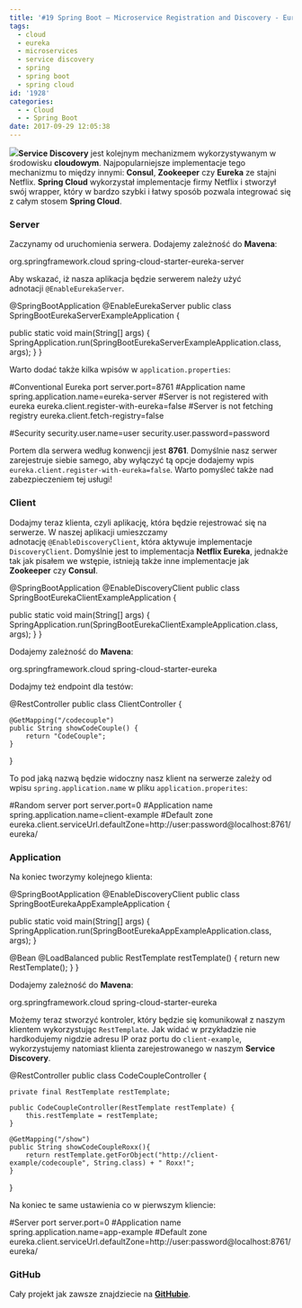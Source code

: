 ```yaml
---
title: '#19 Spring Boot – Microservice Registration and Discovery - Eureka'
tags:
  - cloud
  - eureka
  - microservices
  - service discovery
  - spring
  - spring boot
  - spring cloud
id: '1928'
categories:
  - - Cloud
  - - Spring Boot
date: 2017-09-29 12:05:38
---
```


[![](http://codecouple.pl/wp-content/uploads/2017/02/springBootArt.png)](http://codecouple.pl/wp-content/uploads/2017/02/springBootArt.png)**Service Discovery** jest kolejnym mechanizmem wykorzystywanym w środowisku **cloudowym**. Najpopularniejsze implementacje tego mechanizmu to między innymi: **Consul**, **Zookeeper** czy **Eureka** ze stajni Netflix. **Spring Cloud** wykorzystał implementacje firmy Netflix i stworzył swój wrapper, który w bardzo szybki i łatwy sposób pozwala integrować się z całym stosem **Spring Cloud**.
<!-- more -->
### Server

Zaczynamy od uruchomienia serwera. Dodajemy zależność do **Mavena**:

<dependency>
   <groupId>org.springframework.cloud</groupId>
   <artifactId>spring-cloud-starter-eureka-server</artifactId>
</dependency>

Aby wskazać, iż nasza aplikacja będzie serwerem należy użyć adnotacji `@EnableEurekaServer`.

@SpringBootApplication
@EnableEurekaServer
public class SpringBootEurekaServerExampleApplication {

   public static void main(String\[\] args) {
      SpringApplication.run(SpringBootEurekaServerExampleApplication.class, args);
   }
}

Warto dodać także kilka wpisów w `application.properties`:

#Conventional Eureka port
server.port=8761
#Application name
spring.application.name=eureka-server
#Server is not registered with eureka
eureka.client.register-with-eureka=false
#Server is not fetching registry
eureka.client.fetch-registry=false

#Security
security.user.name=user
security.user.password=password

Portem dla serwera według konwencji jest **8761**. Domyślnie nasz serwer zarejestruje siebie samego, aby wyłączyć tą opcje dodajemy wpis `eureka.client.register-with-eureka=false`. Warto pomyśleć także nad zabezpieczeniem tej usługi!

### Client

Dodajmy teraz klienta, czyli aplikację, która będzie rejestrować się na serwerze. W naszej aplikacji umieszczamy adnotację `@EnableDiscoveryClient`, która aktywuje implementacje `DiscoveryClient`. Domyślnie jest to implementacja **Netflix Eureka**, jednakże tak jak pisałem we wstępie, istnieją także inne implementacje jak **Zookeeper** czy **Consul**.

@SpringBootApplication
@EnableDiscoveryClient
public class SpringBootEurekaClientExampleApplication {

   public static void main(String\[\] args) {
      SpringApplication.run(SpringBootEurekaClientExampleApplication.class, args);
   }
}

Dodajemy zależność do **Mavena**:

<dependency>
   <groupId>org.springframework.cloud</groupId>
   <artifactId>spring-cloud-starter-eureka</artifactId>
</dependency>

Dodajmy też endpoint dla testów:

@RestController
public class ClientController {

    @GetMapping("/codecouple")
    public String showCodeCouple() {
        return "CodeCouple";
    }
}

To pod jaką nazwą będzie widoczny nasz klient na serwerze zależy od wpisu `spring.application.name` w pliku `application.properites`:

#Random server port
server.port=0
#Application name
spring.application.name=client-example
#Default zone
eureka.client.serviceUrl.defaultZone=http://user:password@localhost:8761/eureka/

### Application

Na koniec tworzymy kolejnego klienta:

@SpringBootApplication
@EnableDiscoveryClient
public class SpringBootEurekaAppExampleApplication {

   public static void main(String\[\] args) {
      SpringApplication.run(SpringBootEurekaAppExampleApplication.class, args);
   }

   @Bean
   @LoadBalanced
   public RestTemplate restTemplate() {
      return new RestTemplate();
   }
}

Dodajemy zależność do **Mavena**:

<dependency>
   <groupId>org.springframework.cloud</groupId>
   <artifactId>spring-cloud-starter-eureka</artifactId>
</dependency>

Możemy teraz stworzyć kontroler, który będzie się komunikował z naszym klientem wykorzystując `RestTemplate`. Jak widać w przykładzie nie hardkodujemy nigdzie adresu IP oraz portu do `client-example`, wykorzystujemy natomiast klienta zarejestrowanego w naszym **Service Discovery**.

@RestController
public class CodeCoupleController {

    private final RestTemplate restTemplate;

    public CodeCoupleController(RestTemplate restTemplate) {
        this.restTemplate = restTemplate;
    }

    @GetMapping("/show")
    public String showCodeCoupleRoxx(){
        return restTemplate.getForObject("http://client-example/codecouple", String.class) + " Roxx!";
    }
}

Na koniec te same ustawienia co w pierwszym kliencie:

#Server port
server.port=0
#Application name
spring.application.name=app-example
#Default zone
eureka.client.serviceUrl.defaultZone=http://user:password@localhost:8761/eureka/

### GitHub

Cały projekt jak zawsze znajdziecie na [**GitHubie**](https://github.com/kchrusciel/Spring-Boot-Examples/tree/master/spring-boot-eureka-example).